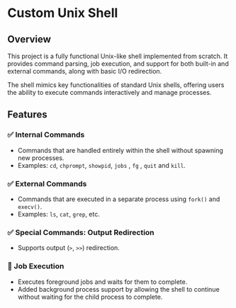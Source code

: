 # Custom Unix Shell

## Overview
This project is a fully functional Unix-like shell implemented from scratch. It provides command parsing, job execution, and support for both built-in and external commands, along with basic I/O redirection.

The shell mimics key functionalities of standard Unix shells, offering users the ability to execute commands interactively and manage processes.

## Features

### ✅ Internal Commands
- Commands that are handled entirely within the shell without spawning new processes.
- Examples: `cd`, `chprompt`, `showpid`, `jobs` , `fg` , `quit` and `kill`.

### ✅ External Commands
- Commands that are executed in a separate process using `fork()` and `execv()`.
- Examples: `ls`, `cat`, `grep`, etc.

### ✅ Special Commands: Output Redirection
- Supports output (`>`, `>>`) redirection.

### 🔄 Job Execution
- Executes foreground jobs and waits for them to complete.
- Added background process support by allowing the shell to continue without waiting for the child process to complete.




